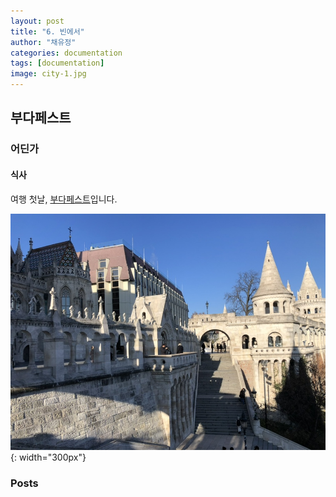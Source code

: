 ```yaml
---
layout: post
title: "6. 빈에서"
author: "채유정"
categories: documentation
tags: [documentation]
image: city-1.jpg
---
```


## 부다페스트

### 어딘가

#### 식사

여행 첫날, [부다페스트](https://travel.naver.com/overseas/HUBUD274887/city/summary)입니다.

![이미지](/assets/img/buda-1.jpg "어부의 요새"){: width="300px"}

### Posts
